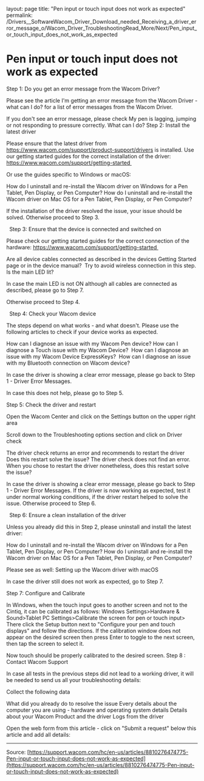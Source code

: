 layout: page
title: "Pen input or touch input does not work as expected"
permalink: /Drivers__SoftwareWacom_Driver_Download_needed_Receiving_a_driver_error_message_o/Wacom_Driver_TroubleshootingRead_More/Next/Pen_input_or_touch_input_does_not_work_as_expected

# Pen input or touch input does not work as expected

Step 1: Do you get an error message from the Wacom Driver? 


Please see the article I'm getting an error message from the Wacom Driver - what can I do? for a list of error messages from the Wacom Driver.


If you don't see an error message, please check My pen is lagging, jumping or not responding to pressure correctly. What can I do?
Step 2: Install the latest driver


Please ensure that the latest driver from https://www.wacom.com/support/product-support/drivers is installed.
Use our getting started guides for the correct installation of the driver: https://www.wacom.com/support/getting-started 


Or use the guides specific to Windows or macOS:

How do I uninstall and re-install the Wacom driver on Windows for a Pen Tablet, Pen Display, or Pen Computer?
How do I uninstall and re-install the Wacom driver on Mac OS for a Pen Tablet, Pen Display, or Pen Computer?



If the installation of the driver resolved the issue, your issue should be solved.
Otherwise proceed to Step 3.


 
Step 3: Ensure that the device is connected and switched on


Please check our getting started guides for the correct connection of the hardware: https://www.wacom.com/support/getting-started 

Are all device cables connected as described in the devices Getting Started page or in the device manual? 
Try to avoid wireless connection in this step.
Is the main LED lit? 



In case the main LED is not ON although all cables are connected as described, please go to Step 7. 


Otherwise proceed to Step 4. 


 
Step 4: Check your Wacom device


The steps depend on what works - and what doesn't. Please use the following articles to check if your device works as expected. 

How can I diagnose an issue with my Wacom Pen device?
How can I diagnose a Touch issue with my Wacom Device? 
How can I diagnose an issue with my Wacom Device ExpressKeys? 
How can I diagnose an issue with my Bluetooth connection on Wacom device? 



In case the driver is showing a clear error message, please go back to Step 1 - Driver Error Messages.


In case this does not help, please go to Step 5.


Step 5: Check the driver and restart


Open the Wacom Center and click on the Settings button on the upper right area



Scroll down to the Troubleshooting options section and click on Driver check


The driver check returns an error and recommends to restart the driver
Does this restart solve the issue?
The driver check does not find an error. 
When you chose to restart the driver nonetheless, does this restart solve the issue? 



In case the driver is showing a clear error message, please go back to Step 1 - Driver Error Messages.
If the driver is now working as expected, test it under normal working conditions, if the driver restart helped to solve the issue.
Otherwise proceed to Step 6. 


 
Step 6: Ensure a clean installation of the driver


Unless you already did this in Step 2, please uninstall and install the latest driver: 

How do I uninstall and re-install the Wacom driver on Windows for a Pen Tablet, Pen Display, or Pen Computer?
How do I uninstall and re-install the Wacom driver on Mac OS for a Pen Tablet, Pen Display, or Pen Computer?

Please see as well: Setting up the Wacom driver with macOS





In case the driver still does not work as expected, go to Step 7.


Step 7: Configure and Calibrate


In Windows, when the touch input goes to another screen and not to the Cintiq, it can be calibrated as follows:
Windows Settings>Hardware & Sound>Tablet PC Settings>Calibrate the screen for pen or touch input> There click the Setup button next to "Configure your pen and touch displays" and follow the directions. If the calibration window does not appear on the desired screen then press Enter to toggle to the next screen, then tap the screen to select it.


Now touch should be properly calibrated to the desired screen.
Step 8 : Contact Wacom Support


In case all tests in the previous steps did not lead to a working driver, it will be needed to send us all your troubleshooting details: 

Collect the following data

What did you already do to resolve the issue
Every details about the computer you are using - hardware and operating system details
Details about your Wacom Product and the driver
Logs from the driver


Open the web form from this article - click on "Submit a request" below this article and add all details:

---
Source: [https://support.wacom.com/hc/en-us/articles/8810276474775-Pen-input-or-touch-input-does-not-work-as-expected](https://support.wacom.com/hc/en-us/articles/8810276474775-Pen-input-or-touch-input-does-not-work-as-expected)

